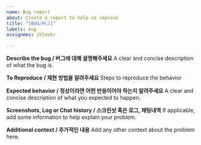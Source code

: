 ```yaml
---
name: Bug report
about: Create a report to help us improve
title: "[BUG/버그]"
labels: bug
assignees: jhleekr

---
```


**Describe the bug / 버그에 대해 설명해주세요**
A clear and concise description of what the bug is.

**To Reproduce / 재현 방법을 알려주세요**
Steps to reproduce the behavior

**Expected behavior / 정상이라면 어떤 반응이어야 하는지 알려주세요**
A clear and concise description of what you expected to happen.

**Screenshots, Log or Chat history / 스크린샷 혹은 로그, 채팅내역**
If applicable, add some information to help explain your problem.

**Additional context / 추가적인 내용**
Add any other context about the problem here.
